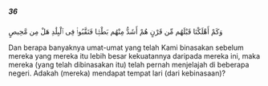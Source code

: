 ##### 36

<span class="ayah">وَكَمْ أَهْلَكْنَا قَبْلَهُم مِّن قَرْنٍ هُمْ أَشَدُّ مِنْهُم بَطْشًۭا فَنَقَّبُوا۟ فِى ٱلْبِلَٰدِ هَلْ مِن مَّحِيصٍ</span>

<span class="ayah_translation">Dan berapa banyaknya umat-umat yang telah Kami binasakan sebelum mereka yang mereka itu lebih besar kekuatannya daripada mereka ini, maka mereka (yang telah dibinasakan itu) telah pernah menjelajah di beberapa negeri. Adakah (mereka) mendapat tempat lari (dari kebinasaan)?</span>
